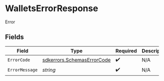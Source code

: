 # WalletsErrorResponse

Error


## Fields

| Field                                                                           | Type                                                                            | Required                                                                        | Description                                                                     |
| ------------------------------------------------------------------------------- | ------------------------------------------------------------------------------- | ------------------------------------------------------------------------------- | ------------------------------------------------------------------------------- |
| `ErrorCode`                                                                     | [sdkerrors.SchemasErrorCode](../../../pkg/models/sdkerrors/schemaserrorcode.md) | :heavy_check_mark:                                                              | N/A                                                                             |
| `ErrorMessage`                                                                  | *string*                                                                        | :heavy_check_mark:                                                              | N/A                                                                             |